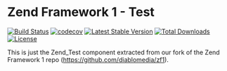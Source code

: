 Zend Framework 1 - Test
============================
[![Build Status](https://travis-ci.com/diablomedia/zf1-test.svg?branch=master)](https://travis-ci.com/diablomedia/zf1-test)
[![codecov](https://codecov.io/gh/diablomedia/zf1-test/branch/master/graph/badge.svg)](https://codecov.io/gh/diablomedia/zf1-test)
[![Latest Stable Version](https://poser.pugx.org/diablomedia/zendframework1-test/v/stable)](https://packagist.org/packages/diablomedia/zendframework1-test)
[![Total Downloads](https://poser.pugx.org/diablomedia/zendframework1-test/downloads)](https://packagist.org/packages/diablomedia/zendframework1-test)
[![License](https://poser.pugx.org/diablomedia/zendframework1-test/license)](https://packagist.org/packages/diablomedia/zendframework1-test)

This is just the Zend_Test component extracted from our fork of the Zend Framework 1 repo (https://github.com/diablomedia/zf1).
